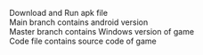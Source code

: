 Download and Run apk file  
Main branch contains android version  
Master branch contains Windows version of game  
Code file contains source code of game
